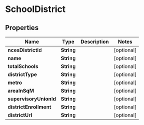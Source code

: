 

# SchoolDistrict


## Properties

Name | Type | Description | Notes
------------ | ------------- | ------------- | -------------
**ncesDistrictId** | **String** |  |  [optional]
**name** | **String** |  |  [optional]
**totalSchools** | **String** |  |  [optional]
**districtType** | **String** |  |  [optional]
**metro** | **String** |  |  [optional]
**areaInSqM** | **String** |  |  [optional]
**supervisoryUnionId** | **String** |  |  [optional]
**districtEnrollment** | **String** |  |  [optional]
**districtUrl** | **String** |  |  [optional]




